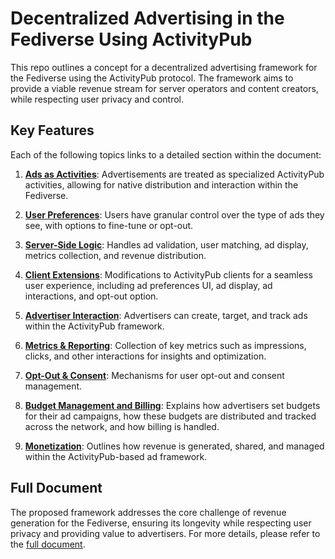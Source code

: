# Decentralized Advertising in the Fediverse Using ActivityPub

This repo outlines a concept for a decentralized advertising framework for the Fediverse using the ActivityPub protocol. The framework aims to provide a viable revenue stream for server operators and content creators, while respecting user privacy and control.

## Key Features

Each of the following topics links to a detailed section within the document:

1. [**Ads as Activities**](./docs/Decentralized_Advertising_Fediverse_ActivityPub.md#ads-as-activities): Advertisements are treated as specialized ActivityPub activities, allowing for native distribution and interaction within the Fediverse.

2. [**User Preferences**](./docs/Decentralized_Advertising_Fediverse_ActivityPub.md#user-preferences): Users have granular control over the type of ads they see, with options to fine-tune or opt-out.

3. [**Server-Side Logic**](./docs/Decentralized_Advertising_Fediverse_ActivityPub.md#server-side-logic): Handles ad validation, user matching, ad display, metrics collection, and revenue distribution.

4. [**Client Extensions**](./docs/Decentralized_Advertising_Fediverse_ActivityPub.md#client-extensions): Modifications to ActivityPub clients for a seamless user experience, including ad preferences UI, ad display, ad interactions, and opt-out option.

5. [**Advertiser Interaction**](./docs/Decentralized_Advertising_Fediverse_ActivityPub.md#advertiser-interaction): Advertisers can create, target, and track ads within the ActivityPub framework.

6. [**Metrics & Reporting**](./docs/Decentralized_Advertising_Fediverse_ActivityPub.md#metrics--reporting): Collection of key metrics such as impressions, clicks, and other interactions for insights and optimization.

7. [**Opt-Out & Consent**](./docs/Decentralized_Advertising_Fediverse_ActivityPub.md#opt-out--consent): Mechanisms for user opt-out and consent management.

8. [**Budget Management and Billing**](./docs/Decentralized_Advertising_Fediverse_ActivityPub.md#budget-management-and-billing): Explains how advertisers set budgets for their ad campaigns, how these budgets are distributed and tracked across the network, and how billing is handled.

9. [**Monetization**](./docs/Decentralized_Advertising_Fediverse_ActivityPub.md#monetization): Outlines how revenue is generated, shared, and managed within the ActivityPub-based ad framework.

## Full Document

The proposed framework addresses the core challenge of revenue generation for the Fediverse, ensuring its longevity while respecting user privacy and providing value to advertisers. For more details, please refer to the [full document](./docs/Decentralized_Advertising_Fediverse_ActivityPub.md).